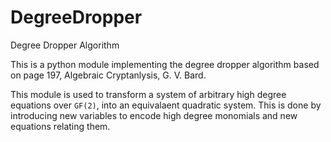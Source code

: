 # DegreeDropper
Degree Dropper Algorithm

This is a python module implementing the degree dropper algorithm based on 
page 197, Algebraic Cryptanlysis, G. V. Bard.

This module is used to transform a system of arbitrary high degree equations
over `GF(2)`, into an equivalaent quadratic system. This is done by introducing
new variables to encode high degree monomials and new equations relating them. 
